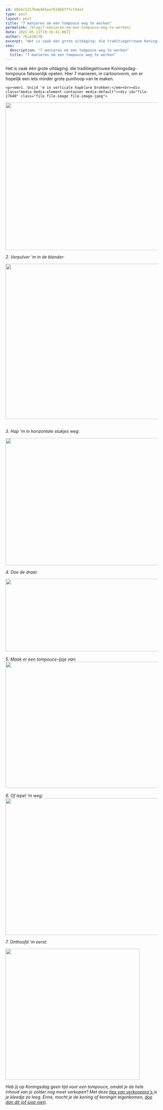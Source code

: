 ```yaml
---
id: dbbbc5217bde465eaf61db6f7fcf4da7
type: post
layout: post
title: "7 manieren om een tompouce weg te werken"
permalink: /blog/7-manieren-om-een-tompouce-weg-te-werken/
date: 2022-05-11T19:16:41.067Z
author: 7biA1WiYB
excerpt: "Het is vaak één grote uitdaging: die traditiegetrouwe Koningsdag-tompouce fatsoenlijk opeten. Hier 7 manieren, in cartoonvorm, om er hopelijk een iets minder grote puinhoop van te maken.  "
seo:
  description: "7 manieren om een tompouce weg te werken"
  title: "7 manieren om een tompouce weg te werken"
---
```

Het is vaak één grote uitdaging: die traditiegetrouwe Koningsdag-tompouce fatsoenlijk opeten. Hier 7 manieren, in cartoonvorm, om er hopelijk een iets minder grote puinhoop van te maken.  

    <p><em>1. Snijd 'm in verticale hapklare brokken:</em><br><div class="media media-element-container media-default"><div id="file-17640" class="file file-image file-image-jpeg">

        
  
  <div class="content">
    <img height="486" width="917" style="font-size: 13.008px; line-height: 20.0063px;" class="media-element file-default" src="https://original.sevendays.nl/sites/default/files/tompouce7777777777777.jpg" alt="">  </div>

  
</div>
</div>
<p><em>2. Verpulver 'm in de blender:</em><br><div class="media media-element-container media-default"><div id="file-17637" class="file file-image file-image-jpeg">

        
  
  <div class="content">
    <img height="512" width="710" style="font-size: 13.008px; line-height: 20.0063px;" class="media-element file-default" src="https://original.sevendays.nl/sites/default/files/manier%204.jpg" alt="">  </div>

  
</div>
</div>
<p><br><em>3. Hap 'm in horizontale stukjes weg:</em><br><div class="media media-element-container media-default"><div id="file-17638" class="file file-image file-image-jpeg">

        
  
  <div class="content">
    <img height="419" width="846" style="font-size: 13.008px; line-height: 20.0063px;" class="media-element file-default" src="https://original.sevendays.nl/sites/default/files/manier%205.jpg" alt="">  </div>

  
</div>
</div>
<p><em>4. Doe de draai: </em><br><div class="media media-element-container media-default"><div id="file-17636" class="file file-image file-image-jpeg">

        
  
  <div class="content">
    <img height="239" width="731" style="font-size: 13.008px; line-height: 20.0063px;" class="media-element file-default" src="https://original.sevendays.nl/sites/default/files/manier33333.jpg" alt="">  </div>

  
</div>
</div><br><em>5. Maak er een tompouce-ijsje van:</em><br><div class="media media-element-container media-default"><div id="file-17635" class="file file-image file-image-jpeg">

        
  
  <div class="content">
    <img height="415" width="946" style="font-size: 13.008px; line-height: 20.0063px;" class="media-element file-default" src="https://original.sevendays.nl/sites/default/files/manier%202%20test.jpg" alt="">  </div>

  
</div>
</div><br><em>6. Of lepel 'm weg:</em><br><div class="media media-element-container media-default"><div id="file-17634" class="file file-image file-image-jpeg">

        
  
  <div class="content">
    <img height="451" width="965" style="font-size: 13.008px; line-height: 20.0063px;" class="media-element file-default" src="https://original.sevendays.nl/sites/default/files/lepel%20tompuce11111.jpg" alt="">  </div>

  
</div>
</div>
<p><em>7. Onthoofd 'm eerst:</em><br><div class="media media-element-container media-default"><div id="file-17639" class="file file-image file-image-jpeg">

        
  
  <div class="content">
    <img height="432" width="443" style="font-size: 13.008px; line-height: 20.0063px;" class="media-element file-default" src="https://original.sevendays.nl/sites/default/files/manier%206.jpg" alt="">  </div>

  
</div>
</div>
<p><em>Heb jij op Koningsdag geen tijd voor een tompouce, omdat je de hele inhoud van je zolder nog moet verkopen? Met deze <a href="https://original.sevendays.nl/lifestyle/verkopen-op-koningsdag-doe-je-zo">tips van verkooppro's </a>is je kleedje zo leeg. Enne, mocht je de koning of koningin tegenkomen, <a href="https://original.sevendays.nl/lifestyle/dit-moet-je-doen-als-je-de-koningin-tegenkomt">doe dan dit (of juist niet)</a>.</em></p>  
